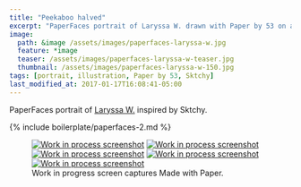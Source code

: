 ```yaml
---
title: "Peekaboo halved"
excerpt: "PaperFaces portrait of Laryssa W. drawn with Paper by 53 on an iPad."
image: 
  path: &image /assets/images/paperfaces-laryssa-w.jpg 
  feature: *image
  teaser: /assets/images/paperfaces-laryssa-w-teaser.jpg
  thumbnail: /assets/images/paperfaces-laryssa-w-150.jpg
tags: [portrait, illustration, Paper by 53, Sktchy]
last_modified_at: 2017-01-17T16:08:41-05:00
---
```


PaperFaces portrait of [Laryssa W.](http://sktchy.com/rHtydc) inspired by Sktchy.

{% include boilerplate/paperfaces-2.md %}

<figure class="third">
	<a href="{{ site.url }}/assets/images/paperfaces-laryssa-w-process-1-lg.jpg"><img src="{{ site.url }}/assets/images/paperfaces-laryssa-w-process-1-600.jpg" alt="Work in process screenshot"></a>
	<a href="{{ site.url }}/assets/images/paperfaces-laryssa-w-process-2-lg.jpg"><img src="{{ site.url }}/assets/images/paperfaces-laryssa-w-process-2-600.jpg" alt="Work in process screenshot"></a>
	<a href="{{ site.url }}/assets/images/paperfaces-laryssa-w-process-3-lg.jpg"><img src="{{ site.url }}/assets/images/paperfaces-laryssa-w-process-3-600.jpg" alt="Work in process screenshot"></a>
	<a href="{{ site.url }}/assets/images/paperfaces-laryssa-w-process-4-lg.jpg"><img src="{{ site.url }}/assets/images/paperfaces-laryssa-w-process-4-600.jpg" alt="Work in process screenshot"></a>
	<a href="{{ site.url }}/assets/images/paperfaces-laryssa-w-process-5-lg.jpg"><img src="{{ site.url }}/assets/images/paperfaces-laryssa-w-process-5-600.jpg" alt="Work in process screenshot"></a>
	<figcaption>Work in progress screen captures Made with Paper.</figcaption>
</figure>
